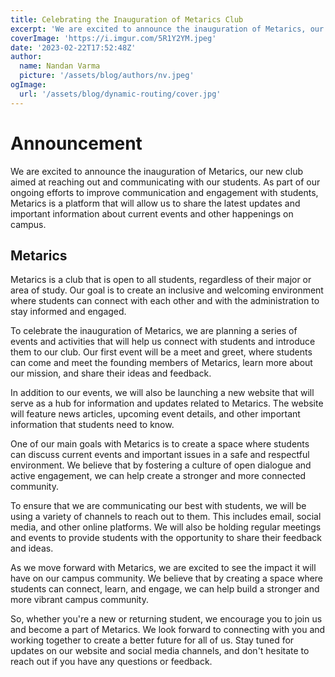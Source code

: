 ```yaml
---
title: Celebrating the Inauguration of Metarics Club
excerpt: 'We are excited to announce the inauguration of Metarics, our new club '
coverImage: 'https://i.imgur.com/5R1Y2YM.jpeg'
date: '2023-02-22T17:52:48Z'
author:
  name: Nandan Varma
  picture: '/assets/blog/authors/nv.jpeg'
ogImage:
  url: '/assets/blog/dynamic-routing/cover.jpg'
---
```


# Announcement
We are excited to announce the inauguration of Metarics, our new club aimed at reaching out and communicating with our students. As part of our ongoing efforts to improve communication and engagement with students, Metarics is a platform that will allow us to share the latest updates and important information about current events and other happenings on campus.

<!-- ![event invite](https://i.imgur.com/wIHZM1W.png)
![event invite](https://i.imgur.com/0Np7c59.png) -->

## Metarics
Metarics is a club that is open to all students, regardless of their major or area of study. Our goal is to create an inclusive and welcoming environment where students can connect with each other and with the administration to stay informed and engaged.

To celebrate the inauguration of Metarics, we are planning a series of events and activities that will help us connect with students and introduce them to our club. Our first event will be a meet and greet, where students can come and meet the founding members of Metarics, learn more about our mission, and share their ideas and feedback.

In addition to our events, we will also be launching a new website that will serve as a hub for information and updates related to Metarics. The website will feature news articles, upcoming event details, and other important information that students need to know.

One of our main goals with Metarics is to create a space where students can discuss current events and important issues in a safe and respectful environment. We believe that by fostering a culture of open dialogue and active engagement, we can help create a stronger and more connected community.

To ensure that we are communicating our best with students, we will be using a variety of channels to reach out to them. This includes email, social media, and other online platforms. We will also be holding regular meetings and events to provide students with the opportunity to share their feedback and ideas.

As we move forward with Metarics, we are excited to see the impact it will have on our campus community. We believe that by creating a space where students can connect, learn, and engage, we can help build a stronger and more vibrant campus community.

So, whether you're a new or returning student, we encourage you to join us and become a part of Metarics. We look forward to connecting with you and working together to create a better future for all of us. Stay tuned for updates on our website and social media channels, and don't hesitate to reach out if you have any questions or feedback.